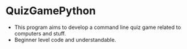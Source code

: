 # QuizGamePython

- This program aims to develop a command line quiz game related to computers and stuff.
- Beginner level code and understandable.